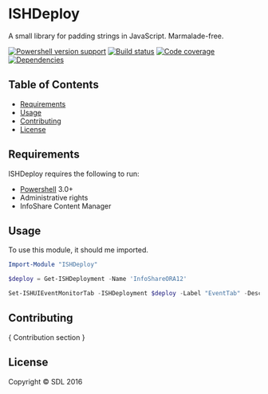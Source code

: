 ﻿
ISHDeploy
==========

A small library for padding strings in JavaScript. Marmalade-free.

[![Powershell version support][shield-ps]](#)
[![Build status][shield-build]](#)
[![Code coverage][shield-coverage]](#)
[![Dependencies][shield-dependencies]](#)

Table of Contents
-----------------

  * [Requirements](#requirements)
  * [Usage](#usage)
  * [Contributing](#contributing)
  * [License](#license)


Requirements
------------

ISHDeploy requires the following to run:

* [Powershell][ps] 3.0+
* Administrative rights
* InfoShare Content Manager

Usage
-----

To use this module, it should me imported.

```powershell
Import-Module "ISHDeploy"

$deploy = Get-ISHDeployment -Name 'InfoShareORA12'

Set-ISHUIEventMonitorTab -ISHDeployment $deploy -Label "EventTab" -Description "New Event Tab"
```

Contributing
------------

{ Contribution section }


License
-------

Copyright &copy; SDL 2016

[ps]: https://msdn.microsoft.com/en-us/powershell/mt173057.aspx
[shield-coverage]: https://img.shields.io/badge/coverage-100%25-brightgreen.svg
[shield-dependencies]: https://img.shields.io/badge/dependencies-up%20to%20date-brightgreen.svg
[shield-license]: https://img.shields.io/badge/license-MIT-blue.svg
[shield-ps]: https://img.shields.io/badge/powershell-3+-lightgrey.svg
[shield-build]: https://img.shields.io/badge/build-passing-brightgreen.svg